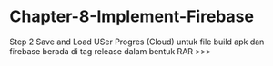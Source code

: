 # Chapter-8-Implement-Firebase

Step 2 Save and Load USer Progres (Cloud) untuk file build apk dan firebase berada di tag release dalam bentuk RAR >>>

